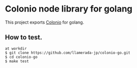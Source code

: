 # Colonio node library for golang

This project exports [Colonio](https://github.com/llamerada-jp/colonio) for golang.

## How to test.

```
at workdir
$ git clone https://github.com/llamerada-jp/colonio-go.git
$ cd colonio-go
$ make test
```

